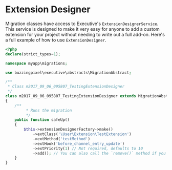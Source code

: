 # Extension Designer

Migration classes have access to Executive's `ExtensionDesignerService`. This service is designed to make it very easy for anyone to add a custom extension for your project without needing to write out a full add-on. Here's a full example of how to use `ExtensionDesigner`.

```php
<?php
declare(strict_types=1);

namespace myapp\migrations;

use buzzingpixel\executive\abstracts\MigrationAbstract;

/**
 * Class m2017_09_06_095807_TestingExtensionDesigner
 */
class m2017_09_06_095807_TestingExtensionDesigner extends MigrationAbstract
{
    /**
         * Runs the migration
         */
    public function safeUp()
    {
        $this->extensionDesignerFactory->make()
            ->extClass('\User\Extension\TestExtension')
            ->extMethod('testMethod')
            ->extHook('before_channel_entry_update')
            ->extPriority(1) // Not required, defaults to 10
            ->add(); // You can also call the `remove()` method if you are removing an extension.
    }
}
```
